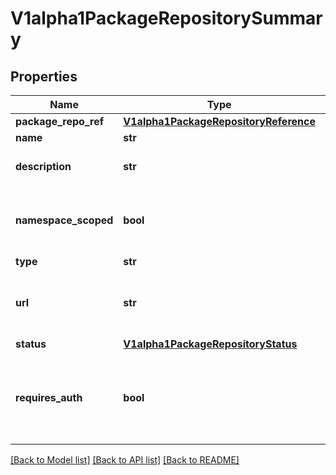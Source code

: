 # V1alpha1PackageRepositorySummary

## Properties
Name | Type | Description | Notes
------------ | ------------- | ------------- | -------------
**package_repo_ref** | [**V1alpha1PackageRepositoryReference**](V1alpha1PackageRepositoryReference.md) |  | [optional] 
**name** | **str** |  | [optional] 
**description** | **str** | A user-provided description. | [optional] 
**namespace_scoped** | **bool** | Whether this repository is global or namespace-scoped. | [optional] 
**type** | **str** |  | [optional] 
**url** | **str** | URL identifying the package repository location. | [optional] 
**status** | [**V1alpha1PackageRepositoryStatus**](V1alpha1PackageRepositoryStatus.md) |  | [optional] 
**requires_auth** | **bool** | existence of any authentication parameters for connecting to a repository. | [optional] 

[[Back to Model list]](../README.md#documentation-for-models) [[Back to API list]](../README.md#documentation-for-api-endpoints) [[Back to README]](../README.md)

